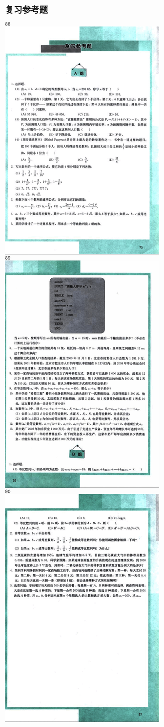 # 复习参考题

88
![88](../../book/人教版高中数学A版必修5/人教版高中数学A版必修5_88.png)
89
![89](../../book/人教版高中数学A版必修5/人教版高中数学A版必修5_89.png)
90
![90](../../book/人教版高中数学A版必修5/人教版高中数学A版必修5_90.png)